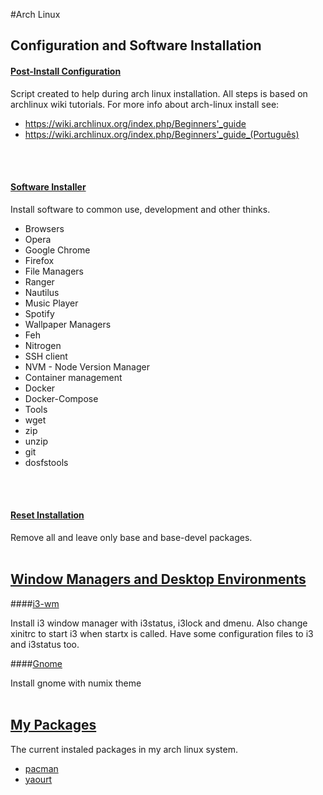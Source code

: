 #Arch Linux

## Configuration and Software Installation

#### [Post-Install Configuration](./post-install-config.sh)

Script created to help during arch linux installation. All steps is based on archlinux wiki tutorials. For more info about arch-linux install see:

- https://wiki.archlinux.org/index.php/Beginners'_guide
- https://wiki.archlinux.org/index.php/Beginners'_guide_(Português)
<br>
<br>

#### [Software Installer](./software-installer.sh)

Install software to common use, development and other thinks. 

- Browsers
 - Opera
 - Google Chrome
 - Firefox
- File Managers
 - Ranger
 - Nautilus
- Music Player
 - Spotify 
- Wallpaper Managers
 - Feh
 - Nitrogen
- SSH client
- NVM - Node Version Manager
- Container management
 - Docker
 - Docker-Compose
- Tools
 - wget
 - zip
 - unzip
 - git
 - dosfstools
<br>
<br>

#### [Reset Installation](./reset-install.sh)

Remove all and leave only base and base-devel packages. 
<br>
<br>

## [Window Managers and Desktop Environments](./environments)

####[i3-wm](./environments/i3)

Install i3 window manager with i3status, i3lock and dmenu. Also change xinitrc to start i3 when startx is called. 
Have some configuration files to i3 and i3status too.

####[Gnome](./environments/gnome)

Install gnome with numix theme
<br>
<br>

## [My Packages](./packages)

The current instaled packages in my arch linux system.

- [pacman](./packages/pacman.sh)
- [yaourt](./packages/yaourt.sh)
